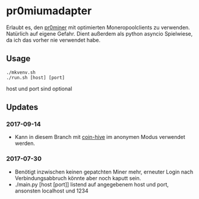 # pr0miumadapter
Erlaubt es, den [pr0miner](http://miner.pr0gramm.com/) mit optimierten
Moneropoolclients zu verwenden. Natürlich auf eigene Gefahr.
Dient außerdem als python asyncio Spielwiese, da ich das vorher nie
verwendet habe.

## Usage
```
./mkvenv.sh
./run.sh [host] [port]
```
host und port sind optional

## Updates
### 2017-09-14
* Kann in diesem Branch mit [coin-hive](https://coin-hive.com/) im anonymen Modus verwendet werden.

### 2017-07-30
* Benötigt inzwischen keinen gepatchten Miner mehr, erneuter Login nach Verbindungsabbruch könnte aber noch kaputt sein.
* ./main.py [host [port]] listend auf angegebenem host und port, ansonsten localhost und 1234
